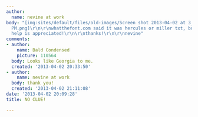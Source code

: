 ```yaml
---
author:
  name: nevine at work
body: "[img:sites/default/files/old-images/Screen shot 2013-04-02 at 3_4654.00.03
  PM.png]\r\n\r\nwhatthefont.com said it was hercules or miller txt, but no dice.\r\n\r\nany
  help is appreciated!\r\n\r\nthanks!\r\n\r\nnevine"
comments:
- author:
    name: Bald Condensed
    picture: 110564
  body: Looks like Georgia to me.
  created: '2013-04-02 20:33:50'
- author:
    name: nevine at work
  body: thank you!
  created: '2013-04-02 21:11:08'
date: '2013-04-02 20:09:28'
title: NO CLUE!

---
```

